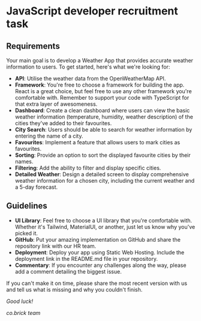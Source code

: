 # JavaScript developer recruitment task

## Requirements
Your main goal is to develop a Weather App that provides accurate weather information to users. To get started, here's what we're looking for:


- **API**: Utilise the weather data from the OpenWeatherMap API.
- **Framework**: You're free to choose a framework for building the app. React is a great choice, but feel free to use any other framework you're comfortable with. Remember to support your code with TypeScript for that extra layer of awesomeness.
- **Dashboard**: Create a clean dashboard where users can view the basic weather information (temperature, humidity, weather description) of the cities they've added to their favourites.
- **City Search**: Users should be able to search for weather information by entering the name of a city.
- **Favourites**: Implement a feature that allows users to mark cities as favourites.
- **Sorting**: Provide an option to sort the displayed favourite cities by their names.
- **Filtering**: Add the ability to filter and display specific cities.
- **Detailed Weather**: Design a detailed screen to display comprehensive weather information for a chosen city, including the current weather and a 5-day forecast.

## Guidelines
- **UI Library**: Feel free to choose a UI library that you're comfortable with. Whether it's Tailwind, MaterialUI, or another, just let us know why you've picked it.
- **GitHub**: Put your amazing implementation on GitHub and share the repository link with our HR team.
- **Deployment**: Deploy your app using Static Web Hosting. Include the deployment link in the README.md file in your repository.
- **Commentary**: If you encounter any challenges along the way, please add a comment detailing the biggest issue.

If you can't make it on time, please share the most recent version with us and tell us what is missing and why you couldn't finish.

_Good luck!_

_co.brick team_

